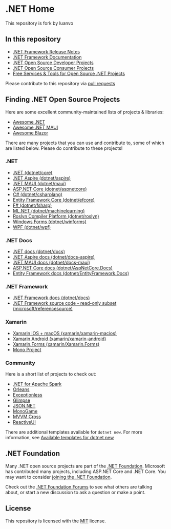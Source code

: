 # .NET Home

This repository is fork by luanvo

## In this repository

- [.NET Framework Release Notes](releases/README.md)
- [.NET Framework Documentation](Documentation/README.md)
- [.NET Open Source Developer Projects](dotnet-developer-projects.md)
- [.NET Open Source Consumer Projects](dotnet-consumer-projects.md)
- [Free Services & Tools for Open Source .NET Projects](dotnet-free-oss-services.md)

Please contribute to this repository via [pull requests](https://github.com/Microsoft/dotnet/pulls)

## Finding .NET Open Source Projects

Here are some excellent community-maintained lists of projects & libraries:

- [Awesome .NET](https://github.com/quozd/awesome-dotnet)
- [Awesome .NET MAUI](https://github.com/jsuarezruiz/awesome-dotnet-maui)
- [Awesome Blazor](https://github.com/AdrienTorris/awesome-blazor)

There are many projects that you can use and contribute to, some of which are listed below. Please do contribute to these projects!

### .NET

- [.NET (dotnet/core)](https://github.com/dotnet/core)
- [.NET Aspire (dotnet/aspire)](https://github.com/dotnet/aspire)
- [.NET MAUI (dotnet/maui)](https://github.com/dotnet/maui)
- [ASP.NET Core (dotnet/aspnetcore)](https://github.com/dotnet/aspnetcore)
- [C# (dotnet/csharplang)](https://github.com/dotnet/csharplang)
- [Entity Framework Core (dotnet/efcore)](https://github.com/dotnet/efcore)
- [F# (dotnet/fsharp)](https://github.com/dotnet/fsharp)
- [ML.NET (dotnet/machinelearning)](https://github.com/dotnet/machinelearning)
- [Roslyn Compiler Platform (dotnet/roslyn)](https://github.com/dotnet/roslyn)
- [Windows Forms (dotnet/winforms)](https://github.com/dotnet/winforms)
- [WPF (dotnet/wpf)](https://github.com/dotnet/wpf)

### .NET Docs
- [.NET docs (dotnet/docs)](https://github.com/dotnet/docs)
- [.NET Aspire docs (dotnet/docs-aspire)](https://github.com/dotnet/docs-aspire)
- [.NET MAUI docs (dotnet/docs-maui)](https://github.com/dotnet/docs-maui)
- [ASP.NET Core docs (dotnet/AspNetCore.Docs)](https://github.com/dotnet/AspNetCore.Docs)
- [Entity Framework docs (dotnet/EntityFramework.Docs)](https://github.com/dotnet/EntityFramework.Docs)

### .NET Framework

- [.NET Framework docs (dotnet/docs)](https://github.com/dotnet/docs)
- [.NET Framework source code - read-only subset (microsoft/referencesource)](https://github.com/microsoft/referencesource)

### Xamarin

- [Xamarin iOS + macOS (xamarin/xamarin-macios)](https://github.com/xamarin/xamarin-macios)
- [Xamarin Android (xamarin/xamarin-android)](https://github.com/xamarin/xamarin-android)
- [Xamarin.Forms (xamarin/Xamarin.Forms)](https://github.com/xamarin/Xamarin.Forms)
- [Mono Project](https://github.com/mono/)

### Community

Here is a short list of projects to check out:

* [.NET for Apache Spark](https://github.com/dotnet/spark)
* [Orleans](https://github.com/dotnet/orleans)
* [Exceptionless](https://github.com/exceptionless/Exceptionless)
* [Glimpse](https://github.com/Glimpse/Glimpse)
* [JSON.NET](https://github.com/JamesNK/Newtonsoft.Json)
* [MonoGame](https://github.com/MonoGame/MonoGame)
* [MVVM Cross](https://github.com/MvvmCross/MvvmCross)
* [ReactiveUI](https://github.com/reactiveui/ReactiveUI)

There are additional templates available for `dotnet new`. For more information, see [Available templates for dotnet new](https://github.com/dotnet/templating/wiki/Available-templates-for-dotnet-new)

## .NET Foundation

Many .NET open source projects are part of the
[.NET Foundation](https://www.dotnetfoundation.org/projects). Microsoft has contributed many projects, including ASP.NET Core and
.NET Core. You may want to consider [joining the .NET Foundation](https://dotnetfoundation.org/community/).

Check out the [.NET Foundation Forums](https://forums.dotnetfoundation.org/) to see what others are talking about, or start a new discussion to ask a question or make a point. 

## License

This repository is licensed with the [MIT](LICENSE) license.
